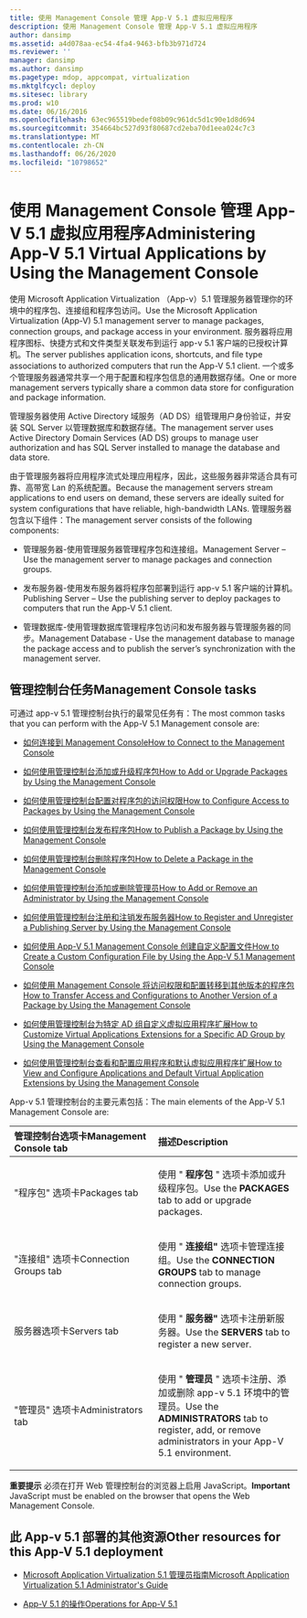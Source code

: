 ```yaml
---
title: 使用 Management Console 管理 App-V 5.1 虚拟应用程序
description: 使用 Management Console 管理 App-V 5.1 虚拟应用程序
author: dansimp
ms.assetid: a4d078aa-ec54-4fa4-9463-bfb3b971d724
ms.reviewer: ''
manager: dansimp
ms.author: dansimp
ms.pagetype: mdop, appcompat, virtualization
ms.mktglfcycl: deploy
ms.sitesec: library
ms.prod: w10
ms.date: 06/16/2016
ms.openlocfilehash: 63ec965519bedef08b09c961dc5d1c90e1d8d694
ms.sourcegitcommit: 354664bc527d93f80687cd2eba70d1eea024c7c3
ms.translationtype: MT
ms.contentlocale: zh-CN
ms.lasthandoff: 06/26/2020
ms.locfileid: "10798652"
---
```

# <span data-ttu-id="bf248-103">使用 Management Console 管理 App-V 5.1 虚拟应用程序</span><span class="sxs-lookup"><span data-stu-id="bf248-103">Administering App-V 5.1 Virtual Applications by Using the Management Console</span></span>


<span data-ttu-id="bf248-104">使用 Microsoft Application Virtualization （App-v）5.1 管理服务器管理你的环境中的程序包、连接组和程序包访问。</span><span class="sxs-lookup"><span data-stu-id="bf248-104">Use the Microsoft Application Virtualization (App-V) 5.1 management server to manage packages, connection groups, and package access in your environment.</span></span> <span data-ttu-id="bf248-105">服务器将应用程序图标、快捷方式和文件类型关联发布到运行 app-v 5.1 客户端的已授权计算机。</span><span class="sxs-lookup"><span data-stu-id="bf248-105">The server publishes application icons, shortcuts, and file type associations to authorized computers that run the App-V 5.1 client.</span></span> <span data-ttu-id="bf248-106">一个或多个管理服务器通常共享一个用于配置和程序包信息的通用数据存储。</span><span class="sxs-lookup"><span data-stu-id="bf248-106">One or more management servers typically share a common data store for configuration and package information.</span></span>

<span data-ttu-id="bf248-107">管理服务器使用 Active Directory 域服务（AD DS）组管理用户身份验证，并安装 SQL Server 以管理数据库和数据存储。</span><span class="sxs-lookup"><span data-stu-id="bf248-107">The management server uses Active Directory Domain Services (AD DS) groups to manage user authorization and has SQL Server installed to manage the database and data store.</span></span>

<span data-ttu-id="bf248-108">由于管理服务器将应用程序流式处理应用程序，因此，这些服务器非常适合具有可靠、高带宽 Lan 的系统配置。</span><span class="sxs-lookup"><span data-stu-id="bf248-108">Because the management servers stream applications to end users on demand, these servers are ideally suited for system configurations that have reliable, high-bandwidth LANs.</span></span> <span data-ttu-id="bf248-109">管理服务器包含以下组件：</span><span class="sxs-lookup"><span data-stu-id="bf248-109">The management server consists of the following components:</span></span>

-   <span data-ttu-id="bf248-110">管理服务器-使用管理服务器管理程序包和连接组。</span><span class="sxs-lookup"><span data-stu-id="bf248-110">Management Server – Use the management server to manage packages and connection groups.</span></span>

-   <span data-ttu-id="bf248-111">发布服务器-使用发布服务器将程序包部署到运行 app-v 5.1 客户端的计算机。</span><span class="sxs-lookup"><span data-stu-id="bf248-111">Publishing Server – Use the publishing server to deploy packages to computers that run the App-V 5.1 client.</span></span>

-   <span data-ttu-id="bf248-112">管理数据库-使用管理数据库管理程序包访问和发布服务器与管理服务器的同步。</span><span class="sxs-lookup"><span data-stu-id="bf248-112">Management Database - Use the management database to manage the package access and to publish the server’s synchronization with the management server.</span></span>

## <span data-ttu-id="bf248-113">管理控制台任务</span><span class="sxs-lookup"><span data-stu-id="bf248-113">Management Console tasks</span></span>


<span data-ttu-id="bf248-114">可通过 app-v 5.1 管理控制台执行的最常见任务有：</span><span class="sxs-lookup"><span data-stu-id="bf248-114">The most common tasks that you can perform with the App-V 5.1 Management console are:</span></span>

-   [<span data-ttu-id="bf248-115">如何连接到 Management Console</span><span class="sxs-lookup"><span data-stu-id="bf248-115">How to Connect to the Management Console</span></span>](how-to-connect-to-the-management-console-51.md)

-   [<span data-ttu-id="bf248-116">如何使用管理控制台添加或升级程序包</span><span class="sxs-lookup"><span data-stu-id="bf248-116">How to Add or Upgrade Packages by Using the Management Console</span></span>](how-to-add-or-upgrade-packages-by-using-the-management-console-51-gb18030.md)

-   [<span data-ttu-id="bf248-117">如何使用管理控制台配置对程序包的访问权限</span><span class="sxs-lookup"><span data-stu-id="bf248-117">How to Configure Access to Packages by Using the Management Console</span></span>](how-to-configure-access-to-packages-by-using-the-management-console-51.md)

-   [<span data-ttu-id="bf248-118">如何使用管理控制台发布程序包</span><span class="sxs-lookup"><span data-stu-id="bf248-118">How to Publish a Package by Using the Management Console</span></span>](how-to-publish-a-package-by-using-the-management-console-51.md)

-   [<span data-ttu-id="bf248-119">如何使用管理控制台删除程序包</span><span class="sxs-lookup"><span data-stu-id="bf248-119">How to Delete a Package in the Management Console</span></span>](how-to-delete-a-package-in-the-management-console-51.md)

-   [<span data-ttu-id="bf248-120">如何使用管理控制台添加或删除管理员</span><span class="sxs-lookup"><span data-stu-id="bf248-120">How to Add or Remove an Administrator by Using the Management Console</span></span>](how-to-add-or-remove-an-administrator-by-using-the-management-console51.md)

-   [<span data-ttu-id="bf248-121">如何使用管理控制台注册和注销发布服务器</span><span class="sxs-lookup"><span data-stu-id="bf248-121">How to Register and Unregister a Publishing Server by Using the Management Console</span></span>](how-to-register-and-unregister-a-publishing-server-by-using-the-management-console51.md)

-   [<span data-ttu-id="bf248-122">如何使用 App-V 5.1 Management Console 创建自定义配置文件</span><span class="sxs-lookup"><span data-stu-id="bf248-122">How to Create a Custom Configuration File by Using the App-V 5.1 Management Console</span></span>](how-to-create-a-custom-configuration-file-by-using-the-app-v-51-management-console.md)

-   [<span data-ttu-id="bf248-123">如何使用 Management Console 将访问权限和配置转移到其他版本的程序包</span><span class="sxs-lookup"><span data-stu-id="bf248-123">How to Transfer Access and Configurations to Another Version of a Package by Using the Management Console</span></span>](how-to-transfer-access-and-configurations-to-another-version-of-a-package-by-using-the-management-console51.md)

-   [<span data-ttu-id="bf248-124">如何使用管理控制台为特定 AD 组自定义虚拟应用程序扩展</span><span class="sxs-lookup"><span data-stu-id="bf248-124">How to Customize Virtual Applications Extensions for a Specific AD Group by Using the Management Console</span></span>](how-to-customize-virtual-applications-extensions-for-a-specific-ad-group-by-using-the-management-console51.md)

-   [<span data-ttu-id="bf248-125">如何使用管理控制台查看和配置应用程序和默认虚拟应用程序扩展</span><span class="sxs-lookup"><span data-stu-id="bf248-125">How to View and Configure Applications and Default Virtual Application Extensions by Using the Management Console</span></span>](how-to-view-and-configure-applications-and-default-virtual-application-extensions-by-using-the-management-console-beta.md)

<span data-ttu-id="bf248-126">App-v 5.1 管理控制台的主要元素包括：</span><span class="sxs-lookup"><span data-stu-id="bf248-126">The main elements of the App-V 5.1 Management Console are:</span></span>

<table>
<colgroup>
<col width="50%" />
<col width="50%" />
</colgroup>
<thead>
<tr class="header">
<th align="left"><span data-ttu-id="bf248-127">管理控制台选项卡</span><span class="sxs-lookup"><span data-stu-id="bf248-127">Management Console tab</span></span></th>
<th align="left"><span data-ttu-id="bf248-128">描述</span><span class="sxs-lookup"><span data-stu-id="bf248-128">Description</span></span></th>
</tr>
</thead>
<tbody>
<tr class="odd">
<td align="left"><p><span data-ttu-id="bf248-129">"程序包" 选项卡</span><span class="sxs-lookup"><span data-stu-id="bf248-129">Packages tab</span></span></p></td>
<td align="left"><p><span data-ttu-id="bf248-130">使用 " <strong> 程序包 </strong> " 选项卡添加或升级程序包。</span><span class="sxs-lookup"><span data-stu-id="bf248-130">Use the <strong>PACKAGES</strong> tab to add or upgrade packages.</span></span></p></td>
</tr>
<tr class="even">
<td align="left"><p><span data-ttu-id="bf248-131">"连接组" 选项卡</span><span class="sxs-lookup"><span data-stu-id="bf248-131">Connection Groups tab</span></span></p></td>
<td align="left"><p><span data-ttu-id="bf248-132">使用 " <strong> 连接组" </strong> 选项卡管理连接组。</span><span class="sxs-lookup"><span data-stu-id="bf248-132">Use the <strong>CONNECTION GROUPS</strong> tab to manage connection groups.</span></span></p></td>
</tr>
<tr class="odd">
<td align="left"><p><span data-ttu-id="bf248-133">服务器选项卡</span><span class="sxs-lookup"><span data-stu-id="bf248-133">Servers tab</span></span></p></td>
<td align="left"><p><span data-ttu-id="bf248-134">使用 " <strong> 服务器" </strong> 选项卡注册新服务器。</span><span class="sxs-lookup"><span data-stu-id="bf248-134">Use the <strong>SERVERS</strong> tab to register a new server.</span></span></p></td>
</tr>
<tr class="even">
<td align="left"><p><span data-ttu-id="bf248-135">"管理员" 选项卡</span><span class="sxs-lookup"><span data-stu-id="bf248-135">Administrators tab</span></span></p></td>
<td align="left"><p><span data-ttu-id="bf248-136">使用 " <strong> 管理员 </strong> " 选项卡注册、添加或删除 app-v 5.1 环境中的管理员。</span><span class="sxs-lookup"><span data-stu-id="bf248-136">Use the <strong>ADMINISTRATORS</strong> tab to register, add, or remove administrators in your App-V 5.1 environment.</span></span></p></td>
</tr>
</tbody>
</table>

 

<span data-ttu-id="bf248-137">**重要提示** 必须在打开 Web 管理控制台的浏览器上启用 JavaScript。</span><span class="sxs-lookup"><span data-stu-id="bf248-137">**Important** JavaScript must be enabled on the browser that opens the Web Management Console.</span></span>

 






## <a href="" id="other-resources-for-this-app-v-5-1-deployment-"></a><span data-ttu-id="bf248-138">此 App-v 5.1 部署的其他资源</span><span class="sxs-lookup"><span data-stu-id="bf248-138">Other resources for this App-V 5.1 deployment</span></span>


-   [<span data-ttu-id="bf248-139">Microsoft Application Virtualization 5.1 管理员指南</span><span class="sxs-lookup"><span data-stu-id="bf248-139">Microsoft Application Virtualization 5.1 Administrator's Guide</span></span>](microsoft-application-virtualization-51-administrators-guide.md)

-   [<span data-ttu-id="bf248-140">App-V 5.1 的操作</span><span class="sxs-lookup"><span data-stu-id="bf248-140">Operations for App-V 5.1</span></span>](operations-for-app-v-51.md)

 

 





